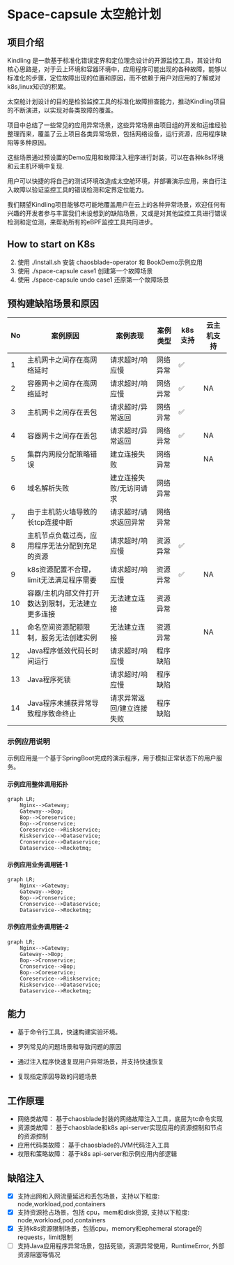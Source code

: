# Space-capsule 太空舱计划

## 项目介绍

Kindling 是一款基于标准化错误定界和定位理念设计的开源监控工具，其设计和核心思路是，对于云上环境和容器环境中，应用程序可能出现的各种故障，能够以标准化的步骤，定位故障出现的位置和原因，而不依赖于用户对应用的了解或对k8s,linux知识的积累。

太空舱计划设计的目的是检验监控工具的标准化故障排查能力，推动Kindling项目的不断演进，以实现对各类故障的覆盖。

项目中总结了一些常见的应用异常场景，这些异常场景由项目组的开发和运维经验整理而来，覆盖了云上项目各类异常场景，包括网络设备，运行资源，应用程序缺陷等多种原因。

这些场景通过预设置的Demo应用和故障注入程序进行封装，可以在各种k8s环境和云主机环境中复现.

用户可以快捷的将自己的测试环境改造成太空舱环境，并部署演示应用，来自行注入故障以验证监控工具的错误检测和定界定位能力。

我们期望Kindling项目能够尽可能地覆盖用户在云上的各种异常场景，欢迎任何有兴趣的开发者参与丰富我们未设想到的缺陷场景，又或是对其他监控工具进行错误检测和定位测，来帮助所有的eBPF监控工具共同进步。

## How to start on K8s

2. 使用 ./install.sh 安装 chaosblade-operator 和 BookDemo示例应用
3. 使用 ./space-capsule case1 创建第一个故障场景
4. 使用 ./space-capsule undo case1 还原第一个故障场景

## 预构建缺陷场景和原因

| No  | 案例原因                      | 案例表现          | 案例类型 | k8s支持 | 云主机支持 |
|-----|---------------------------|---------------|------|-------|-------|
| 1   | 主机网卡之间存在高网络延时             | 请求超时/响应慢      | 网络异常 | ✅     |       |
| 2   | 容器网卡之间存在高网络延时             | 请求超时/响应慢      | 网络异常 | ✅     | NA    |
| 3   | 主机网卡之间存在丢包                | 请求超时/异常返回     | 网络异常 | ✅     |       |
| 4   | 容器网卡之间存在丢包                | 请求超时/异常返回     | 网络异常 | ✅     | NA    |
| 5   | 集群内网段分配策略错误               | 建立连接失败        | 网络异常 |       | NA    |
| 6   | 域名解析失败                    | 建立连接失败/无访问请求  | 网络异常 |       |       |
| 7   | 由于主机防火墙导致的长tcp连接中断        | 请求超时/请求返回异常   | 网络异常 |       |       |
| 8   | 主机节点负载过高，应用程序无法分配到充足的资源   | 请求超时/响应慢      | 资源异常 | ✅     |       |
| 9   | k8s资源配置不合理，limit无法满足程序需要  | 请求超时/响应慢      | 资源异常 | ✅     | NA    |
| 10  | 容器/主机内部文件打开数达到限制，无法建立更多连接 | 无法建立连接        | 资源异常 |       |       |
| 11  | 命名空间资源配额限制，服务无法创建实例       | 无法建立连接        | 资源异常 |       | NA    |
| 12  | Java程序低效代码长时间运行           | 请求超时/响应慢      | 程序缺陷 |       |       |
| 13  | Java程序死锁                  | 请求超时/响应慢      | 程序缺陷 |       |       |
| 14  | Java程序未捕获异常导致程序致命终止       | 请求异常返回/建立连接失败 | 程序缺陷 |       |       |

### 示例应用说明

示例应用是一个基于SpringBoot完成的演示程序，用于模拟正常状态下的用户服务。

#### 示例应用整体调用拓扑

```mermaid
graph LR;
    Nginx-->Gateway;
    Gateway-->Bop;
    Bop-->Coreservice;
    Bop-->Cronservice;
    Coreservice-->Riskservice;
    Riskservice-->Dataservice;
    Cronservice-->Dataservice;
    Dataservice-->Rocketmq;
```

#### 示例应用业务调用链-1
```mermaid
graph LR;
    Nginx-->Gateway;
    Gateway-->Bop;
    Bop-->Cronservice;
    Cronservice-->Dataservice;
    Dataservice-->Rocketmq;
```

#### 示例应用业务调用链-2

```mermaid
graph LR;
    Nginx-->Gateway;
    Gateway-->Bop;
    Bop-->Cronservice;
    Cronservice-->Bop;
    Bop-->Coreservice;
    Coreservice-->Riskservice;
    Riskservice-->Dataservice;
    Dataservice-->Rocketmq;
```

## 能力

- 基于命令行工具，快速构建实验环境。

- 罗列常见的问题场景和导致问题的原因

- 通过注入程序快速复现用户异常场景，并支持快速恢复

- 复现指定原因导致的问题场景

## 工作原理

- 网络类故障： 基于chaosblade封装的网络故障注入工具，底层为tc命令实现
- 资源类故障： 基于chaosblade和k8s api-server实现应用的资源控制和节点的资源控制 
- 应用代码类故障： 基于chaosblade的JVM代码注入工具
- 权限和策略故障： 基于k8s api-server和示例应用内部逻辑

## 缺陷注入

- [x] 支持出网和入网流量延迟和丢包场景，支持以下粒度: node,workload,pod,containers
- [x] 支持资源抢占场景，包括 cpu，mem和disk资源, 支持以下粒度: node,workload,pod,containers
- [x] 支持k8s资源限制场景，包括cpu，memory和ephemeral storage的requests，limit限制
- [ ] 支持Java应用程序异常场景，包括死锁，资源异常使用，RuntimeError, 外部资源阻塞等情况